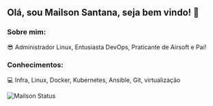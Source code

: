 ## Olá, sou Mailson Santana, seja bem vindo!  👋

 ### Sobre mim:

😎 Administrador Linux, Entusiasta DevOps, Praticante de Airsoft e Pai!

### Conhecimentos:

💻 Infra, Linux, Docker, Kubernetes, Ansible, Git, virtualização

![Mailson Status](https://github-readme-stats.vercel.app/api?username=mailsonsantana&show_icons=true&theme=tokyonight)
